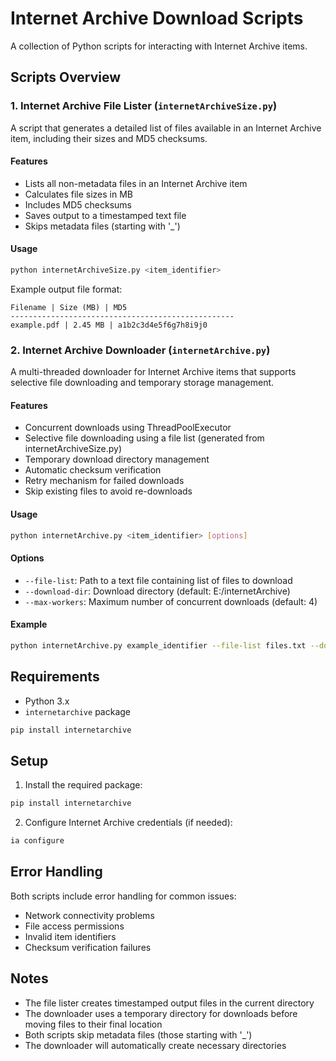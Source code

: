 # Internet Archive Download Scripts

A collection of Python scripts for interacting with Internet Archive items.

## Scripts Overview

### 1. Internet Archive File Lister (`internetArchiveSize.py`)

A script that generates a detailed list of files available in an Internet Archive item, including their sizes and MD5 checksums.

#### Features

-   Lists all non-metadata files in an Internet Archive item
-   Calculates file sizes in MB
-   Includes MD5 checksums
-   Saves output to a timestamped text file
-   Skips metadata files (starting with '\_')

#### Usage

```bash
python internetArchiveSize.py <item_identifier>
```

Example output file format:

```
Filename | Size (MB) | MD5
--------------------------------------------------
example.pdf | 2.45 MB | a1b2c3d4e5f6g7h8i9j0
```

### 2. Internet Archive Downloader (`internetArchive.py`)

A multi-threaded downloader for Internet Archive items that supports selective file downloading and temporary storage management.

#### Features

-   Concurrent downloads using ThreadPoolExecutor
-   Selective file downloading using a file list (generated from internetArchiveSize.py)
-   Temporary download directory management
-   Automatic checksum verification
-   Retry mechanism for failed downloads
-   Skip existing files to avoid re-downloads

#### Usage

```bash
python internetArchive.py <item_identifier> [options]
```

#### Options

-   `--file-list`: Path to a text file containing list of files to download
-   `--download-dir`: Download directory (default: E:/internetArchive)
-   `--max-workers`: Maximum number of concurrent downloads (default: 4)

#### Example

```bash
python internetArchive.py example_identifier --file-list files.txt --download-dir D:/Downloads --max-workers 6
```

## Requirements

-   Python 3.x
-   `internetarchive` package

```bash
pip install internetarchive
```

## Setup

1. Install the required package:

```bash
pip install internetarchive
```

2. Configure Internet Archive credentials (if needed):

```bash
ia configure
```

## Error Handling

Both scripts include error handling for common issues:

-   Network connectivity problems
-   File access permissions
-   Invalid item identifiers
-   Checksum verification failures

## Notes

-   The file lister creates timestamped output files in the current directory
-   The downloader uses a temporary directory for downloads before moving files to their final location
-   Both scripts skip metadata files (those starting with '\_')
-   The downloader will automatically create necessary directories
